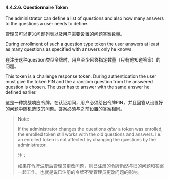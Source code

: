 #### 4.4.2.6. Questionnaire Token

The administrator can define a list of questions and also how many answers to the questions a user needs to define.

管理员可以定义问题列表以及用户需要设置的问题答案数量。

During enrollment of such a question type token the user answers at least as many questions as specified with answers only he knows.

在注册这种question类型令牌时，用户至少回答指定数量（只有他知道答案）的问题。

This token is a challenge response token. During authentication the user must give the token PIN and the a random question from the answered question is chosen. The user has to answer with the same answer he defined earlier.

这是一种挑战响应令牌。在认证期间，用户必须给出令牌PIN，并且回答从设置好的问题中随机选取的问题。答案必须与之前设置的答案相同。

> Note:
> 
> If the administrator changes the questions _after_ a token was enrolled, the enrolled token still works with the old questions and answers. I.e. an enrolled token is not affected by changing the questions by the administrator.
> 
> 注：
> 
> 如果在令牌注册后管理员更改问题，则已注册的令牌仍然与旧的问题和答案一起工作。也就是说已注册的令牌不受管理员更改问题的影响。
